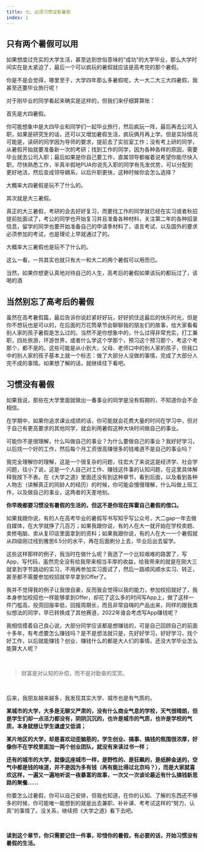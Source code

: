 ```yaml
---
title: 七、必须习惯没有暑假
index: 1
---
```


## 只有两个暑假可以用

如果想度过充实的大学生活，甚至达到世俗意味的“成功”的大学毕业，那么大学时间实在是太紧迫了，最后一个可以疯玩的暑假就应该是高考完的那个暑假。

你是不是会觉得，哪里至于，大学四年那么多暑假呢，大一大二大三大四暑假，我甚至还要毕业旅行呢！

对于刚毕业的同学看起来确实是这样的，但我们来仔细算算账：

首先是大四暑假。

你可能想象中是大四毕业和同学们一起毕业旅行，然后疯玩一阵，最后再去公司入职，如果是研究生的话，还可以又增加暑假生活，疯玩俩月再上学。但是实际情况可能是，读研的同学因为导师的要求，提前去了实验室工作；没有考上研的同学，从暑假开始就要准备新一次的考研；找到工作的同学，因为各种各样的原因，需要毕业就去公司入职；最后如果是你自己要工作，直属领导都催着说希望你能尽快入职，尽快熟悉工作，半真半假地PUA你说先入职的同学有先发优势，可以分配到更好地活，然后变成领导嫡系，以后升职更快，这种时候你会怎么选择？

大概率大四暑假是玩不了什么的。

其次就是大三暑假。

真正的大三暑假，考研的会去好好复习，而要找工作的同学就已经在实习或者秋招提前批面试了，考公的同学也开始复习并且准备各种材料，关注第二年的各种招录信息，留学的同学也要开始准备自己的申请季材料了，语言考试、以及国外的要求必须参加的考试，也是理论上早就通过了的。

大概率大三暑假也是玩不了什么的。

这么一看，一共其实也就只有大一和大二的两个暑假可以用而已。

当然，如果你想更认真地对待自己的人生，高考后的暑假如果该玩的都玩过了，该喝的酒

## 当然别忘了高考后的暑假

虽然在高考暑假篇，最后告诉你说赶紧好好玩，好好抓住这最后的快乐时光，但是你不想玩也是可以的，在后面的万花筒章节会聊聊我的朋友们的故事，给大家看看别人家的孩子暑假是怎么过的。当然不是你想象中的，什么过得非常充实，打工兼职，四处旅游，环游世界，或者什么学这个学那个，预习这个预习那个，考这个考那个，都不是的。这些可能是从小到大，父母、老师口中的别人家的孩子，但我口中的别人家的孩子基本上就一个标志：做了大部分人没做的事情，完成了大部分人完不成的事情。如果想了解的话，就继续往下看吧。

## 习惯没有暑假

如果我说，那些在大学里面就做出一番事业的同学是没有假期的，不知道你会不会相信。

在学期中，如果你追求课业成绩的话，你可能就会花费大量的时间在学习中，但对于自己有更高要求的其他同学，就会利用暑假这种大块时间做自己的事业。

可能你不是很理解，什么叫做自己的事业？为什么要做自己的事业？我好好学习，以后找一个好的工作，然后每个月工资很高赚很多的钱难道不是自己的事业吗？

我完全理解你的理解，这是一个很复杂的问题，往宏大了来说这是经济学、社会学问题，往小了说，这是一个人自己对工作、赚钱这件事的认知问题，在这里具体解释我按下不表。在《大学之道》里面还没有到这种章节，看到后面，以及看到各种人物志（讲解真正的同龄人的经历）的时候，你可能会慢慢理解，什么叫做上班工作，以及做自己的事业，这两者的天差地别。

**你早晚都要习惯没有暑假的生活的，但这不是你现在挥霍自己暑假的借口。**

如果我跟你说，有的人在高考毕业的暑假写书写知乎写公众号，大二gap一年去做自媒体，在大学就挣了几百万；如果我跟你说，有的人在大一就开始在学校卖题、卖修电脑、卖从复印店里面拿到的资料；如果我跟你说，有的人在大一一个暑假就从四级刚过线到雅思6.5分的水平，再在后面刷分上去，毕业后出去留学。

这些这样那样的例子，我当时在做什么呢？我选了一个比较艰难的路罢了，写App，写代码，虽然完全没有给我带来相当丰厚的收益，给我带来的就是在刚大三就拿到字节跳动的实习，不用再参加实习面试了，然后一路顺风顺水实习、转正，甚至都不需要参加校招就早早拿到Offer了。

我并不觉得我的例子让我很自豪，反而我会觉得以我的能力，参加校招就好了，我本身参加校招也一样能够拿到Offer，却花了这么多的时间写App上，做了这样一件门槛高，投资回报率低，回报周期长，而且非常自嗨的产品出来，同样的跟我类似想法的同学，早已转换成了其他赛道，2022年谁会考虑写App赚钱呢？

我相信摸着自己良心说，大部分同学应该都是想赚钱的，可是自己回顾自己的前面十多年，有考虑要怎么赚钱吗？是不是想法就只是，先好好学习，好好学习，找个好工作，以后就能赚钱？创业、赚钱什么的都是大人们的事情，还没大学毕业怎么能算大人呢？

​	

> 财富是对认知的补偿，而不是对勤奋的奖赏。

​	

后来，我朋友越来越多，我发现其实大学、城市也是有气质的。

**某城市的大学，大多是无聊又严肃的，没有什么商业气息的学校，天气很晴朗，但是学生们却一点活力都没有，阴阴沉沉的，也许是城市的气质，也许是学校的气质，本身就想让学生谦虚又低调；**

**某片地区的大学，却是喜欢动歪脑筋的，学生创业、搞事、搞钱的氛围很浓厚，好像你不在学校里面加一两个创业团队，就没有来读过书一样；**

**还有的城市的大学，就像这座城市一样，是野性的、是狂飙的，是纸醉金迷的，空气中都是钱的味道，并不是因为多有钱（再有能比得过北京吗？），而是大家就喜欢这样，一遍又一遍地听说一夜暴富的故事，一次又一次谈论最近有什么搞钱新思路的聚餐……**



你要怎么过暑假，你可以自己安排，但我也知道，在你的认知、了解的东西还不够多的时候，你可能唯一能想到的就是出去兼职、补补课、考考试这样的“努力、认真”的事情了。没关系，继续把《大学之道》看下去吧。

​	

**读到这个章节，你只需要记住一件事，珍惜你的暑假，有必要的话，开始习惯没有暑假的生活。**
